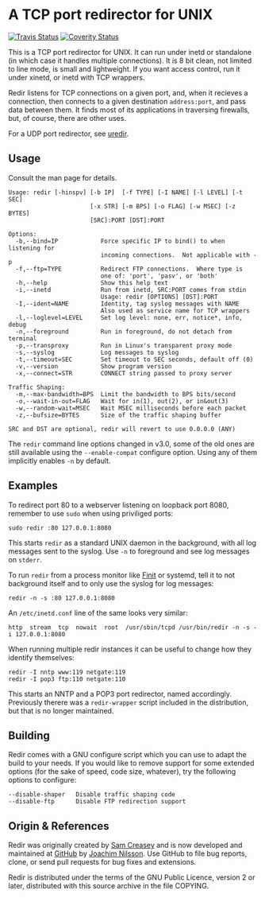 A TCP port redirector for UNIX
==============================
[![Travis Status][]][Travis] [![Coverity Status]][Coverity Scan]

This is a TCP port redirector for UNIX.  It can run under inetd or
standalone (in which case it handles multiple connections).  It is 8 bit
clean, not limited to line mode, is small and lightweight.  If you want
access control, run it under xinetd, or inetd with TCP wrappers.

Redir listens for TCP connections on a given port, and, when it recieves
a connection, then connects to a given destination `address:port`, and
pass data between them.  It finds most of its applications in traversing
firewalls, but, of course, there are other uses.

For a UDP port redirector, see [uredir](https://github.com/troglobit/uredir/).

Usage
-----

Consult the man page for details.

    Usage: redir [-hinspv] [-b IP]  [-f TYPE] [-I NAME] [-l LEVEL] [-t SEC]
                           [-x STR] [-m BPS] [-o FLAG] [-w MSEC] [-z BYTES]
                           [SRC]:PORT [DST]:PORT
    
    Options:
      -b,--bind=IP            Force specific IP to bind() to when listening for
                              incoming connections.  Not applicable with -p
      -f,--ftp=TYPE           Redirect FTP connections.  Where type is
                              one of: 'port', 'pasv', or 'both'
      -h,--help               Show this help text
      -i,--inetd              Run from inetd, SRC:PORT comes from stdin
                              Usage: redir [OPTIONS] [DST]:PORT
      -I,--ident=NAME         Identity, tag syslog messages with NAME
                              Also used as service name for TCP wrappers
      -l,--loglevel=LEVEL     Set log level: none, err, notice*, info, debug
      -n,--foreground         Run in foreground, do not detach from terminal
      -p,--transproxy         Run in Linux's transparent proxy mode
      -s,--syslog             Log messages to syslog
      -t,--timeout=SEC        Set timeout to SEC seconds, default off (0)
      -v,--version            Show program version
      -x,--connect=STR        CONNECT string passed to proxy server
    
    Traffic Shaping:
      -m,--max-bandwidth=BPS  Limit the bandwidth to BPS bits/second
      -o,--wait-in-out=FLAG   Wait for in(1), out(2), or in&out(3)
      -w,--random-wait=MSEC   Wait MSEC milliseconds before each packet
      -z,--bufsize=BYTES      Size of the traffic shaping buffer
    
    SRC and DST are optional, redir will revert to use 0.0.0.0 (ANY)

The `redir` command line options changed in v3.0, some of the old ones
are still available using the `--enable-compat` configure option.  Using
any of them implicitly enables `-n` by default.


Examples
--------

To redirect port 80 to a webserver listening on loopback port 8080,
remember to use `sudo` when using priviliged ports:

    sudo redir :80 127.0.0.1:8080

This starts `redir` as a standard UNIX daemon in the background, with
all log messages sent to the syslog.  Use `-n` to foreground and see log
messages on `stderr`.

To run `redir` from a process monitor like [Finit][] or systemd, tell it
to not background itself and to only use the syslog for log messages:

    redir -n -s :80 127.0.0.1:8080

An `/etc/inetd.conf` line of the same looks very similar:

    http  stream  tcp  nowait  root  /usr/sbin/tcpd /usr/bin/redir -n -s -i 127.0.0.1:8080

When running multiple redir instances it can be useful to change how
they identify themselves:

    redir -I nntp www:119 netgate:119
    redir -I pop3 ftp:110 netgate:110

This starts an NNTP and a POP3 port redirector, named accordingly.
Previously therere was a `redir-wrapper` script included in the
distribution, but that is no longer maintained.


Building
--------

Redir comes with a GNU configure script which you can use to adapt the
build to your needs.  If you would like to remove support for some
extended options (for the sake of speed, code size, whatever), try the
following options to configure:

    --disable-shaper   Disable traffic shaping code
    --disable-ftp      Disable FTP redirection support


Origin & References
-------------------

Redir was originally created by [Sam Creasey][] and is now developed and
maintained at [GitHub][] by [Joachim Nilsson][].  Use GitHub to file bug
reports, clone, or send pull requests for bug fixes and extensions.

Redir is distributed under the terms of the GNU Public Licence, version
2 or later, distributed with this source archive in the file COPYING.

[Sam Creasey]:     http://sammy.net/~sammy/hacks/
[Joachim Nilsson]: http://troglobit.com
[GitHub]:          https://github.com/troglobit/redir
[Finit]:           https://github.com/troglobit/finit
[Travis]:          https://travis-ci.org/troglobit/redir
[Travis Status]:   https://travis-ci.org/troglobit/redir.png?branch=master
[Coverity Scan]:   https://scan.coverity.com/projects/8740
[Coverity Status]: https://scan.coverity.com/projects/8740/badge.svg

<!--
  -- Local Variables:
  -- mode: markdown
  -- End:
  -->

